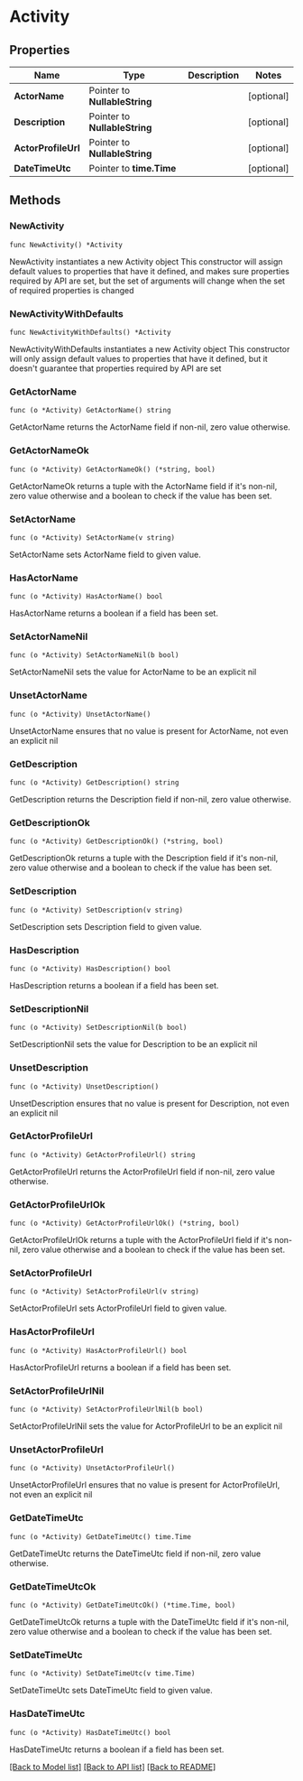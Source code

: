 # Activity

## Properties

Name | Type | Description | Notes
------------ | ------------- | ------------- | -------------
**ActorName** | Pointer to **NullableString** |  | [optional] 
**Description** | Pointer to **NullableString** |  | [optional] 
**ActorProfileUrl** | Pointer to **NullableString** |  | [optional] 
**DateTimeUtc** | Pointer to **time.Time** |  | [optional] 

## Methods

### NewActivity

`func NewActivity() *Activity`

NewActivity instantiates a new Activity object
This constructor will assign default values to properties that have it defined,
and makes sure properties required by API are set, but the set of arguments
will change when the set of required properties is changed

### NewActivityWithDefaults

`func NewActivityWithDefaults() *Activity`

NewActivityWithDefaults instantiates a new Activity object
This constructor will only assign default values to properties that have it defined,
but it doesn't guarantee that properties required by API are set

### GetActorName

`func (o *Activity) GetActorName() string`

GetActorName returns the ActorName field if non-nil, zero value otherwise.

### GetActorNameOk

`func (o *Activity) GetActorNameOk() (*string, bool)`

GetActorNameOk returns a tuple with the ActorName field if it's non-nil, zero value otherwise
and a boolean to check if the value has been set.

### SetActorName

`func (o *Activity) SetActorName(v string)`

SetActorName sets ActorName field to given value.

### HasActorName

`func (o *Activity) HasActorName() bool`

HasActorName returns a boolean if a field has been set.

### SetActorNameNil

`func (o *Activity) SetActorNameNil(b bool)`

 SetActorNameNil sets the value for ActorName to be an explicit nil

### UnsetActorName
`func (o *Activity) UnsetActorName()`

UnsetActorName ensures that no value is present for ActorName, not even an explicit nil
### GetDescription

`func (o *Activity) GetDescription() string`

GetDescription returns the Description field if non-nil, zero value otherwise.

### GetDescriptionOk

`func (o *Activity) GetDescriptionOk() (*string, bool)`

GetDescriptionOk returns a tuple with the Description field if it's non-nil, zero value otherwise
and a boolean to check if the value has been set.

### SetDescription

`func (o *Activity) SetDescription(v string)`

SetDescription sets Description field to given value.

### HasDescription

`func (o *Activity) HasDescription() bool`

HasDescription returns a boolean if a field has been set.

### SetDescriptionNil

`func (o *Activity) SetDescriptionNil(b bool)`

 SetDescriptionNil sets the value for Description to be an explicit nil

### UnsetDescription
`func (o *Activity) UnsetDescription()`

UnsetDescription ensures that no value is present for Description, not even an explicit nil
### GetActorProfileUrl

`func (o *Activity) GetActorProfileUrl() string`

GetActorProfileUrl returns the ActorProfileUrl field if non-nil, zero value otherwise.

### GetActorProfileUrlOk

`func (o *Activity) GetActorProfileUrlOk() (*string, bool)`

GetActorProfileUrlOk returns a tuple with the ActorProfileUrl field if it's non-nil, zero value otherwise
and a boolean to check if the value has been set.

### SetActorProfileUrl

`func (o *Activity) SetActorProfileUrl(v string)`

SetActorProfileUrl sets ActorProfileUrl field to given value.

### HasActorProfileUrl

`func (o *Activity) HasActorProfileUrl() bool`

HasActorProfileUrl returns a boolean if a field has been set.

### SetActorProfileUrlNil

`func (o *Activity) SetActorProfileUrlNil(b bool)`

 SetActorProfileUrlNil sets the value for ActorProfileUrl to be an explicit nil

### UnsetActorProfileUrl
`func (o *Activity) UnsetActorProfileUrl()`

UnsetActorProfileUrl ensures that no value is present for ActorProfileUrl, not even an explicit nil
### GetDateTimeUtc

`func (o *Activity) GetDateTimeUtc() time.Time`

GetDateTimeUtc returns the DateTimeUtc field if non-nil, zero value otherwise.

### GetDateTimeUtcOk

`func (o *Activity) GetDateTimeUtcOk() (*time.Time, bool)`

GetDateTimeUtcOk returns a tuple with the DateTimeUtc field if it's non-nil, zero value otherwise
and a boolean to check if the value has been set.

### SetDateTimeUtc

`func (o *Activity) SetDateTimeUtc(v time.Time)`

SetDateTimeUtc sets DateTimeUtc field to given value.

### HasDateTimeUtc

`func (o *Activity) HasDateTimeUtc() bool`

HasDateTimeUtc returns a boolean if a field has been set.


[[Back to Model list]](../README.md#documentation-for-models) [[Back to API list]](../README.md#documentation-for-api-endpoints) [[Back to README]](../README.md)


